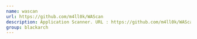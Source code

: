 ```yaml
---
name: wascan
url: https://github.com/m4ll0k/WAScan
description: Application Scanner. URL : https://github.com/m4ll0k/WAScan Groups : blackarch blackarch-webapp blackarch-scanner
group: blackarch
---
```

